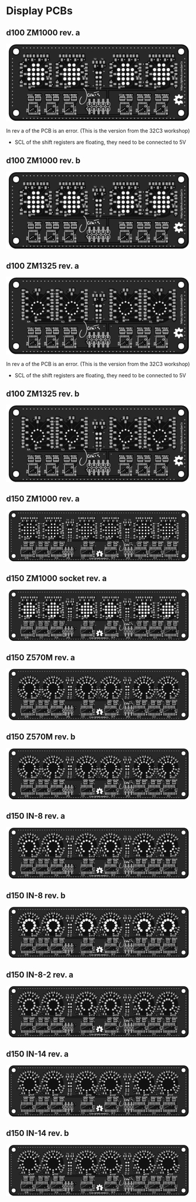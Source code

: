 # Display PCBs

## d100 ZM1000 rev. a

![PCB](d100_zm1000_rev_a.png "PCB") 

In rev a of the PCB is an error. (This is the version from the 32C3 workshop)

* SCL of the shift registers are floating, they need to be connected to 5V

## d100 ZM1000 rev. b

![PCB](d100_zm1000_rev_b.png "PCB") 


## d100 ZM1325 rev. a

![PCB](d100_zm1325_rev_a.png "PCB") 

In rev a of the PCB is an error. (This is the version from the 32C3 workshop)

* SCL of the shift registers are floating, they need to be connected to 5V

## d100 ZM1325 rev. b

![PCB](d100_zm1325_rev_b.png "PCB") 


## d150 ZM1000 rev. a

![PCB](d150_zm1000_rev_a.png "PCB") 

## d150 ZM1000 socket rev. a

![PCB](d150_zm1000_socket_rev_a.png "PCB") 


## d150 Z570M rev. a

![PCB](d150_z570m_rev_a.png "PCB") 

## d150 Z570M rev. b

![PCB](d150_z570m_rev_b.png "PCB") 


## d150 IN-8 rev. a

![PCB](d150_in8_rev_a.png "PCB") 

## d150 IN-8 rev. b

![PCB](d150_in8_rev_b.png "PCB") 


## d150 IN-8-2 rev. a

![PCB](d150_in8-2_rev_a.png "PCB") 


## d150 IN-14 rev. a

![PCB](d150_in14_rev_a.png "PCB") 

## d150 IN-14 rev. b

![PCB](d150_in14_rev_b.png "PCB") 